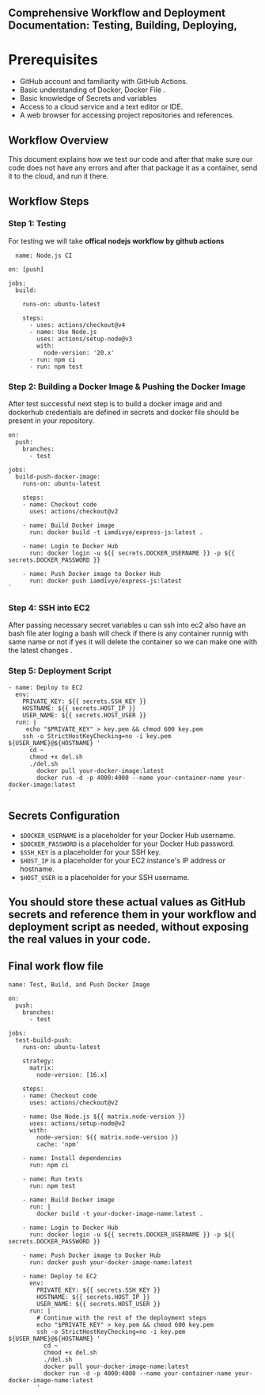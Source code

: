 ## Comprehensive Workflow and Deployment Documentation: Testing, Building, Deploying,


# Prerequisites
-   GitHub account and familiarity with GitHub Actions.
-   Basic understanding of Docker, Docker File .
-   Basic knowledge of Secrets  and variables
-   Access to a cloud service  and a text editor or IDE.
-   A web browser for accessing project repositories and references.

## Workflow Overview

This document explains how we test our code and after that make sure our code does not have any errors and after that  package it as a container, send it to the cloud,  and run it there.

## Workflow Steps

### Step 1: Testing

For testing we will take 
**offical nodejs workflow by github actions**

  

      name: Node.js CI
    
    on: [push]
    
    jobs:
      build:
    
        runs-on: ubuntu-latest
    
        steps:
          - uses: actions/checkout@v4
          - name: Use Node.js
            uses: actions/setup-node@v3
            with:
              node-version: '20.x'
          - run: npm ci
          - run: npm test




### Step 2: Building a Docker Image & Pushing the Docker Image

After test successful next step is to build a docker image and and dockerhub credentials are defined in secrets and docker file should be present in your repository.

  

      
    
    on:
      push:
        branches:
          - test
    
    jobs:
      build-push-docker-image:
        runs-on: ubuntu-latest
    
        steps:
        - name: Checkout code
          uses: actions/checkout@v2
    
        - name: Build Docker image
          run: docker build -t iamdivye/express-js:latest .
    
        - name: Login to Docker Hub
          run: docker login -u ${{ secrets.DOCKER_USERNAME }} -p ${{ secrets.DOCKER_PASSWORD }}
    
        - name: Push Docker image to Docker Hub
          run: docker push iamdivye/express-js:latest
    `

### Step 4: SSH into EC2

After passing necessary secret variables u can ssh into ec2 also have an bash file ater loging a bash will check if there is any container runnig with same name or not if yes it will delete the container so we can make one with the latest changes . 


### Step 5: Deployment Script

    - name: Deploy to EC2
      env:
        PRIVATE_KEY: ${{ secrets.SSH_KEY }}
        HOSTNAME: ${{ secrets.HOST_IP }}
        USER_NAME: ${{ secrets.HOST_USER }}
      run: |
         echo "$PRIVATE_KEY" > key.pem && chmod 600 key.pem
        ssh -o StrictHostKeyChecking=no -i key.pem ${USER_NAME}@${HOSTNAME} '       
          cd ~
          chmod +x del.sh
          ./del.sh
            docker pull your-docker-image:latest
            docker run -d -p 4000:4000 --name your-container-name your-docker-image:latest
    '



## Secrets Configuration

   -   `$DOCKER_USERNAME` is a placeholder for your Docker Hub username.
-   `$DOCKER_PASSWORD` is a placeholder for your Docker Hub password.
-   `$SSH_KEY` is a placeholder for your SSH key.
-   `$HOST_IP` is a placeholder for your EC2 instance's IP address or hostname.
-   `$HOST_USER` is a placeholder for your SSH username.

## You should store these actual values as GitHub secrets and reference them in your workflow and deployment script as needed, without exposing the real values in your code.



## Final work flow file 

    name: Test, Build, and Push Docker Image
    
    on:
      push:
        branches:
          - test
    
    jobs:
      test-build-push:
        runs-on: ubuntu-latest
    
        strategy:
          matrix:
            node-version: [16.x]
    
        steps:
        - name: Checkout code
          uses: actions/checkout@v2
    
        - name: Use Node.js ${{ matrix.node-version }}
          uses: actions/setup-node@v2
          with:
            node-version: ${{ matrix.node-version }}
            cache: 'npm'
    
        - name: Install dependencies
          run: npm ci
    
        - name: Run tests
          run: npm test
    
        - name: Build Docker image
          run: |
            docker build -t your-docker-image-name:latest .
            
        - name: Login to Docker Hub
          run: docker login -u ${{ secrets.DOCKER_USERNAME }} -p ${{ secrets.DOCKER_PASSWORD }}
    
        - name: Push Docker image to Docker Hub
          run: docker push your-docker-image-name:latest
    
        - name: Deploy to EC2
          env:
            PRIVATE_KEY: ${{ secrets.SSH_KEY }}
            HOSTNAME: ${{ secrets.HOST_IP }}
            USER_NAME: ${{ secrets.HOST_USER }}
          run: |
            # Continue with the rest of the deployment steps
            echo "$PRIVATE_KEY" > key.pem && chmod 600 key.pem
            ssh -o StrictHostKeyChecking=no -i key.pem ${USER_NAME}@${HOSTNAME} '       
              cd ~
              chmod +x del.sh
              ./del.sh
              docker pull your-docker-image-name:latest
              docker run -d -p 4000:4000 --name your-container-name your-docker-image-name:latest
            '


